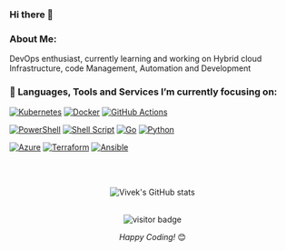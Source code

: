 ### Hi there 👋
<!--
**TechnicalVegeta/TechnicalVegeta** is a ✨ _special_ ✨ repository because its `README.md` (this file) appears on your GitHub profile.

Here are some ideas to get you started:

- 🔭 I’m currently working on ...
- 🌱 I’m currently learning ...
- 👯 I’m looking to collaborate on ...
- 🤔 I’m looking for help with ...
- 💬 Ask me about ...
- 📫 How to reach me: ...
- 😄 Pronouns: ...
- ⚡ Fun fact: ...
-->
### About Me:
DevOps enthusiast, currently learning and working on Hybrid cloud Infrastructure, code Management, Automation and Development
 

### 🔭 Languages, Tools and Services I’m currently focusing on:

[![Kubernetes](https://img.shields.io/badge/kubernetes-%23326ce5.svg?style=flat&logo=kubernetes&logoColor=white&link=https://github.com/TechnicalVegeta)](https://github.com/TechnicalVegeta)
[![Docker](https://img.shields.io/badge/-Docker-black?style=flat&logo=docker&link=https://github.com/TechnicalVegeta)](https://github.com/TechnicalVegeta) 
[![GitHub Actions](https://img.shields.io/badge/github%20actions-%232671E5.svg?style=flat&logo=githubactions&logoColor=white&link=https://github.com/TechnicalVegeta)](https://github.com/TechnicalVegeta)

[![PowerShell](https://img.shields.io/badge/PowerShell-%235391FE.svg?style=flat&logo=powershell&logoColor=black&link=https://github.com/TechnicalVegeta)](https://github.com/TechnicalVegeta)
[![Shell Script](https://img.shields.io/badge/shell_script-%23121011.svg?style=flat&logo=gnu-bash&logoColor=white&link=https://github.com/TechnicalVegeta)](https://github.com/TechnicalVegeta)
[![Go](https://img.shields.io/badge/go-%2300ADD8.svg?style=flat&logo=go&logoColor=white&link=https://github.com/TechnicalVegeta)](https://github.com/TechnicalVegeta)
[![Python](https://img.shields.io/badge/python-3670A0?style=flat&logo=python&logoColor=ffdd54&link=https://github.com/TechnicalVegeta)](https://github.com/TechnicalVegeta)

[![Azure](https://img.shields.io/badge/azure-%230072C6.svg?style=flat&logo=microsoftazure&link=https://github.com/TechnicalVegeta)](https://github.com/TechnicalVegeta) 
[![Terraform](https://img.shields.io/badge/terraform-%235835CC.svg?style=flat&logo=terraform&logoColor=white&link=https://github.com/TechnicalVegeta)](https://github.com/TechnicalVegeta)
[![Ansible](https://img.shields.io/badge/ansible-%231A1918.svg?style=flat&logo=ansible&logoColor=white&link=https://github.com/TechnicalVegeta)](https://github.com/TechnicalVegeta)

</br>
</br>

</div>

<div align="center">

![Vivek's GitHub stats](https://github-readme-stats.vercel.app/api?username=TechnicalVegeta&theme=dark&show_icons=true&count_private=true)
</br>
</br>

<p align='center'>
  <img src="https://visitor-badge.glitch.me/badge?page_id=TechnicalVegeta.TechnicalVegeta" alt="visitor badge"/>
</p>

<i>Happy Coding!</i> 😊
